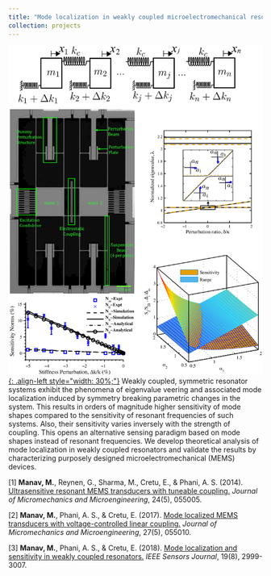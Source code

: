 ```yaml
---
title: "Mode localization in weakly coupled microelectromechanical resonators"
collection: projects
---
```


[![styled-image](/images/modeLocalizedSensing.png){: .align-left style="width: 30%;"}](/images/modeLocalizedSensing.png) Weakly coupled, symmetric resonator systems exhibit the phenomena of eigenvalue veering and associated mode localization induced by symmetry breaking parametric changes in the system. This results in orders of magnitude higher sensitivity of mode shapes compared to the sensitivity of resonant frequencies of such systems. Also, their sensitivity varies inversely with the strength of coupling. This opens an alternative sensing paradigm based on mode shapes instead of resonant frequencies. We develop theoretical analysis of mode localization in weakly coupled resonators and validate the results by characterizing purposely designed microelectromechanical (MEMS) devices.  
  
[1] **Manav, M.**, Reynen, G., Sharma, M., Cretu, E., & Phani, A. S. (2014). <u><a href="https://iopscience.iop.org/article/10.1088/0960-1317/24/5/055005/meta?casa_token=8gblmHlpWl0AAAAA:W-OuRxyWymVDNTVEqWb-iwI2J5cGKeZbWxDXJTSiR9EVjGmdd45mu_t9DiIh6qxQ8Yd0Mp6096RnkPLqzbCWj9Pf5R8">Ultrasensitive resonant MEMS transducers with tuneable coupling</a>.</u> *Journal of Micromechanics and Microengineering*, 24(5), 055005.  
  
[2] **Manav, M.**, Phani, A. S., & Cretu, E. (2017). <u><a href="https://iopscience.iop.org/article/10.1088/1361-6439/aa6652/meta?casa_token=kFdsi5WLP0EAAAAA:ZveKLSWkzsYbm6YS5zl61ulvrcAf48og-R9QQg_cPNiwakanOKpBe2b8DRPW8iMsWavHgyhbLCMnJpWGXxCBmsFHP1E">Mode localized MEMS transducers with voltage-controlled linear coupling</a>.</u> *Journal of Micromechanics and Microengineering*, 27(5), 055010.  
  
[3] **Manav, M.**, Phani, A. S., & Cretu, E. (2018). <u><a href="https://ieeexplore.ieee.org/abstract/document/8588308?casa_token=1QEEqy1goCEAAAAA:tEEObTJDQksnz_reKMkqXIwdDK2jJ3XmXciUiAj5kZMkvB_WnQTmfvQsVgTDj7fPnPMANfR4Ig">Mode localization and sensitivity in weakly coupled resonators</a>.</u> *IEEE Sensors Journal*, 19(8), 2999-3007.